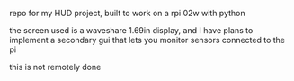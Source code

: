 repo for my HUD project, built to work on a rpi 02w with python

the screen used is a waveshare 1.69in display, and I have plans to implement a secondary gui that lets you monitor sensors connected to the pi

this is not remotely done
